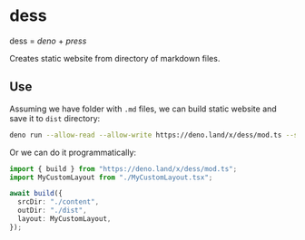# dess

dess = _deno_ + _press_

Creates static website from directory of markdown files.

## Use

Assuming we have folder with `.md` files, we can build static website and save it to `dist`
directory:

```sh
deno run --allow-read --allow-write https://deno.land/x/dess/mod.ts --srcDir=./ --outDir=./dist --layout=./Layout.tsx
```

Or we can do it programmatically:

```ts
import { build } from "https://deno.land/x/dess/mod.ts";
import MyCustomLayout from "./MyCustomLayout.tsx";

await build({
  srcDir: "./content",
  outDir: "./dist",
  layout: MyCustomLayout,
});
```
